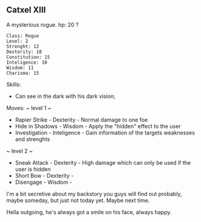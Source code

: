 ## Catxel XIII

A mysterious rogue.
hp: 20 ?

	Class: Rogue
	Level: 2
	Strenght: 12
	Dexterity: 18
	Constitution: 15
	Inteligence: 10
	Wisdom: 11
	Charisma: 15

Skills:
* Can see in the dark with his dark vision;

Moves:
~ level 1 ~
* Rapier Strike          - Dexterity      - Normal damage to one foe
* Hide in Shadows   - Wisdom       - Apply the "hidden" effect to the user
* Investigation         - Inteligence   - Gain information of the targets weaknesses and strenghts

~ level 2 ~
* Sneak Attack          - Dexterity     - High damage which can only be used if the user is hidden
* Short Bow              - Dexterity     - 
* Disengage              - Wisdom      - 



I'm a bit secretive about my backstory you guys will find out probably, maybe someday, but just not today yet. Maybe next time.

Hella outgoing, he's always got a smile on his face, always happy.